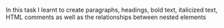 In this task I learnt to create paragraphs, headings, bold text, italicized text, HTML comments as well as the relationships between nested elements